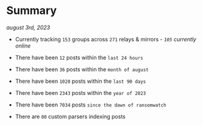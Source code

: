 
# Summary
_august 3rd, 2023_

- Currently tracking `153` groups across `271` relays & mirrors - _`105` currently online_

- There have been `12` posts within the `last 24 hours`

- There have been `36` posts within the `month of august`

- There have been `1020` posts within the `last 90 days`

- There have been `2343` posts within the `year of 2023`

- There have been `7034` posts `since the dawn of ransomwatch`

- There are `80` custom parsers indexing posts
